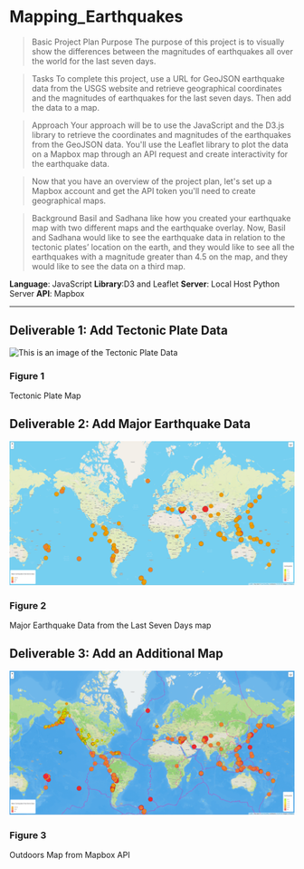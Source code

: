 # Mapping_Earthquakes

> Basic Project Plan
> Purpose
> The purpose of this project is to visually show the differences between the magnitudes of earthquakes all over the world for the last seven days.

>Tasks
>To complete this project, use a URL for GeoJSON earthquake data from the USGS website and retrieve geographical coordinates and the magnitudes of earthquakes for the last seven days. Then add the data to a map.

> Approach
> Your approach will be to use the JavaScript and the D3.js library to retrieve the coordinates and magnitudes of the earthquakes from the GeoJSON data. You'll use the Leaflet library to plot the data on a Mapbox map through an API request and create interactivity for the earthquake data.

>Now that you have an overview of the project plan, let's set up a Mapbox account and get the API token you'll need to create geographical maps.

>Background
>Basil and Sadhana like how you created your earthquake map with two different maps and the earthquake overlay. Now, Basil and Sadhana would like to see the earthquake data in relation to the tectonic plates’ location on the earth, and they would like to see all the earthquakes with a magnitude greater than 4.5 on the map, and they would like to see the data on a third map.

**Language**: JavaScript
**Library**:D3 and Leaflet
**Server**: Local Host Python Server
**API**: Mapbox

____________________________________________________

## Deliverable 1: Add Tectonic Plate Data

![This is an image of the Tectonic Plate Data](/images/tec_plate.png)

### Figure 1

Tectonic Plate Map

## Deliverable 2: Add Major Earthquake Data

![This is an image of the Major Earthquake Data from the last seven days](/images/major_earthquake.png)

### Figure 2

Major Earthquake Data from the Last Seven Days map

## Deliverable 3: Add an Additional Map

![This is an image of an additional map from Mapbox called outdoors](/images/outdoor_map.png)

### Figure 3

Outdoors Map from Mapbox API